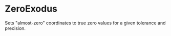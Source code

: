 # ZeroExodus
 Sets "almost-zero" coordinates to true zero values for a given tolerance and precision. 
